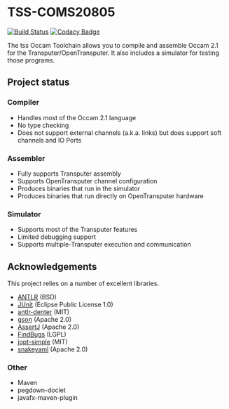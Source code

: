 # TSS-COMS20805

[![Build Status](https://travis-ci.org/TransputerSystems/TSS.svg?branch=master)](https://travis-ci.org/TransputerSystems/TSS)
[![Codacy Badge](https://api.codacy.com/project/badge/Grade/2d1f5e7218a84a42bd07c20d3a7a9718)](https://www.codacy.com/app/github_63/TSS?utm_source=github.com&amp;utm_medium=referral&amp;utm_content=TransputerSystems/TSS&amp;utm_campaign=Badge_Grade)

The tss Occam Toolchain allows you to compile and assemble Occam 2.1 for the Transputer/OpenTransputer. It also includes a simulator for testing those programs.
 
## Project status

### Compiler

* Handles most of the Occam 2.1 language
* No type checking
* Does not support external channels (a.k.a. links) but does support soft channels and IO Ports

### Assembler

* Fully supports Transputer assembly
* Supports OpenTransputer channel configuration
* Produces binaries that run in the simulator
* Produces binaries that run directly on OpenTransputer hardware

### Simulator

* Supports most of the Transputer features
* Limited debugging support
* Supports multiple-Transputer execution and communication

## Acknowledgements

This project relies on a number of excellent libraries.

* [ANTLR](http://www.antlr.org/) (BSD)
* [JUnit](http://www.junit.org/) (Eclipse Public License 1.0)
* [antlr-denter](https://github.com/yshavit/antlr-denter) (MIT)
* [gson](https://github.com/google/gson) (Apache 2.0)
* [AssertJ](http://joel-costigliola.github.io/assertj/) (Apache 2.0)
* [FindBugs](http://findbugs.sourceforge.net/) (LGPL)
* [jopt-simple](https://pholser.github.io/jopt-simple/) (MIT)
* [snakeyaml](https://bitbucket.org/asomov/snakeyaml) (Apache 2.0)

### Other

* Maven
* pegdown-doclet
* javafx-maven-plugin
